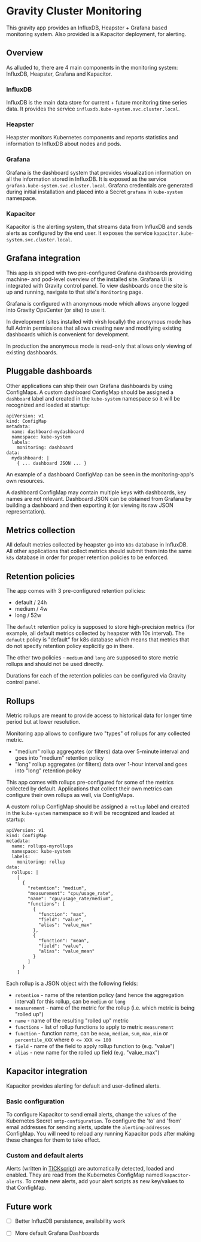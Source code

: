 # Gravity Cluster Monitoring

This gravity app provides an InfluxDB, Heapster + Grafana based monitoring system. Also provided is a Kapacitor deployment, for alerting.

## Overview

As alluded to, there are 4 main components in the monitoring system: InfluxDB, Heapster, Grafana and Kapacitor.

### InfluxDB

InfluxDB is the main data store for current + future monitoring time series data. It provides the service `influxdb.kube-system.svc.cluster.local`.

### Heapster

Heapster monitors Kubernetes components and reports statistics and information to InfluxDB about nodes and pods.

### Grafana

Grafana is the dashboard system that provides visualization information on all the information stored in InfluxDB. It is exposed as the service `grafana.kube-system.svc.cluster.local`. Grafana credentials are generated during initial installation and placed into a Secret `grafana` in `kube-system` namespace.

### Kapacitor

Kapacitor is the alerting system, that streams data from InfluxDB and sends alerts as configured by the end user. It exposes the service `kapacitor.kube-system.svc.cluster.local`.

## Grafana integration

This app is shipped with two pre-configured Grafana dashboards providing machine- and pod-level overview of the installed site. Grafana UI is integrated with Gravity control panel. To view dashboards once the site is up and running, navigate to that site's `Monitoring` page.

Grafana is configured with anonymous mode which allows anyone logged into Gravity OpsCenter (or site) to use it.

In development (sites installed with virsh locally) the anonymous mode has full Admin permissions that allows creating new and modifying existing dashboards which is convenient for development.

In production the anonymous mode is read-only that allows only viewing of existing dashboards.

## Pluggable dashboards

Other applications can ship their own Grafana dashboards by using ConfigMaps. A custom dashboard ConfigMap should be assigned a `dashboard`
label and created in the `kube-system` namespace so it will be recognized and loaded at startup:
```
apiVersion: v1
kind: ConfigMap
metadata:
  name: dashboard-mydashboard
  namespace: kube-system
  labels:
    monitoring: dashboard
data:
  mydashboard: |
    { ... dashboard JSON ... }
```


An example of a dashboard ConfigMap can be seen in the monitoring-app's own resources.

A dashboard ConfigMap may contain multiple keys with dashboards, key names are not relevant. Dashboard JSON can be obtained from Grafana by building a dashboard and then exporting it (or viewing its raw JSON representation).

## Metrics collection

All default metrics collected by heapster go into `k8s` database in InfluxDB. All other applications that collect metrics should submit them into the same `k8s` database in order for proper retention policies to be enforced.

## Retention policies

The app comes with 3 pre-configured retention policies:

* default / 24h
* medium / 4w
* long / 52w

The `default` retention policy is supposed to store high-precision metrics (for example, all default metrics collected by heapster with 10s interval). The `default` policy is "default" for k8s database which means that metrics that do not specify retention policy explicitly go in there.

The other two policies - `medium` and `long` are supposed to store metric rollups and should not be used directly.

Durations for each of the retention policies can be configured via Gravity control panel.

## Rollups

Metric rollups are meant to provide access to historical data for longer time period but at lower resolution.

Monitoring app allows to configure two "types" of rollups for any collected metric.

* "medium" rollup aggregates (or filters) data over 5-minute interval and goes into "medium" retention policy
* "long" rollup aggregates (or filters) data over 1-hour interval and goes into "long" retention policy

This app comes with rollups pre-configured for some of the metrics collected by default. Applications that collect their own metrics can configure their own rollups as well, via ConfigMaps.

A custom rollup ConfigMap should be assigned a `rollup` label and created in the `kube-system` namespace so it will be recognized and loaded at startup:

```
apiVersion: v1
kind: ConfigMap
metadata:
  name: rollups-myrollups
  namespace: kube-system
  labels:
    monitoring: rollup
data:
  rollups: |
    [
      {
        "retention": "medium",
        "measurement": "cpu/usage_rate",
        "name": "cpu/usage_rate/medium",
        "functions": [
          {
            "function": "max",
            "field": "value",
            "alias": "value_max"
          },
          {
            "function": "mean",
            "field": "value",
            "alias": "value_mean"
          }
        ]
      }
    ]
```

Each rollup is a JSON object with the following fields:

* `retention` - name of the retention policy (and hence the aggregation interval) for this rollup, can be `medium` or `long`
* `measurement` - name of the metric for the rollup (i.e. which metric is being "rolled up")
* `name` - name of the resulting "rolled up" metric
* `functions` - list of rollup functions to apply to metric `measurement`
* `function` - function name, can be `mean`, `median`, `sum`, `max`, `min` or `percentile_XXX` where `0 <= XXX <= 100`
* `field` - name of the field to apply rollup function to (e.g. "value")
* `alias` - new name for the rolled up field (e.g. "value_max")

## Kapacitor integration

Kapacitor provides alerting for default and user-defined alerts.

### Basic configuration

To configure Kapacitor to send email alerts, change the values of the Kubernetes Secret `smtp-configuration`. To configure the 'to' and 'from' email addresses for sending alerts, update the `alerting-addresses` ConfigMap. You will need to reload any running Kapacitor pods after making these changes for them to take effect.

### Custom and default alerts

Alerts (written in [TICKscript](https://docs.influxdata.com/kapacitor/v1.2/tick/)) are automatically detected, loaded and enabled. They are read from the Kubernetes ConfigMap named `kapacitor-alerts`. To create new alerts, add your alert scripts as new key/values to that ConfigMap.

## Future work

 - [ ] Better InfluxDB persistence, availability work
 - [ ] More default Grafana Dashboards

